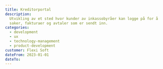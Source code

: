 ```yaml
---
title: Kreditorportal
description:
  Utvikling av et sted hvor kunder av inkassobyråer kan logge på for å se hvilke
  saker, fakturaer og avtaler som er sendt inn.
categories:
  - development
  - ux
  - technology-management
  - product-development
customer: Flexi Soft
dateFrom: 2023-01-01
dateTo:
---
```

